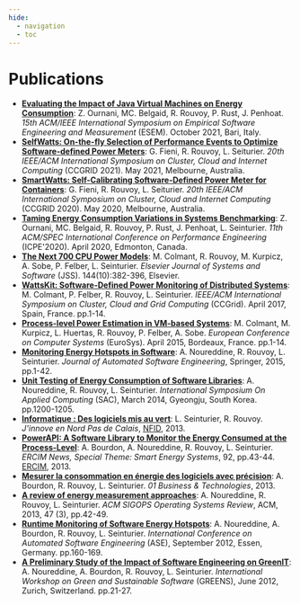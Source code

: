 ```yaml
---
hide:
  - navigation
  - toc
---
```

# Publications

- **[Evaluating the Impact of Java Virtual Machines on Energy Consumption](https://hal.inria.fr/hal-03275286v1)**: Z. Ournani, MC. Belgaid, R. Rouvoy, P. Rust, J. Penhoat. _15th ACM/IEEE International Symposium on Empirical Software Engineering and Measurement_ (ESEM). October 2021, Bari, Italy.
- **[SelfWatts: On-the-fly Selection of Performance Events to Optimize Software-defined Power Meters](https://hal.inria.fr/hal-03173410v1)**: G. Fieni, R. Rouvoy, L. Seiturier. _20th IEEE/ACM International Symposium on Cluster, Cloud and Internet Computing_ (CCGRID 2021). May 2021, Melbourne, Australia.
- **[SmartWatts: Self-Calibrating Software-Defined Power Meter for Containers](https://hal.inria.fr/hal-02470128v1)**: G. Fieni, R. Rouvoy, L. Seiturier. _20th IEEE/ACM International Symposium on Cluster, Cloud and Internet Computing_ (CCGRID 2020). May 2020, Melbourne, Australia.
- **[Taming Energy Consumption Variations in Systems Benchmarking](https://hal.inria.fr/hal-02403379v1)**: Z. Ournani, MC. Belgaid, R. Rouvoy, P. Rust, J. Penhoat, L. Seinturier. _11th ACM/SPEC International Conference on Performance Engineering_ (ICPE'2020). April 2020, Edmonton, Canada.
- **[The Next 700 CPU Power Models](https://hal.inria.fr/hal-01827132v2)**: M. Colmant, R. Rouvoy, M. Kurpicz, A. Sobe, P. Felber, L. Seinturier. _Elsevier Journal of Systems and Software_ (JSS). 144(10):382-396, Elsevier.
- **[WattsKit: Software-Defined Power Monitoring of Distributed Systems](https://hal.inria.fr/hal-01439889)**: M. Colmant, P. Felber, R. Rouvoy, L. Seinturier. _IEEE/ACM International Symposium on Cluster, Cloud and Grid Computing_ (CCGrid). April 2017, Spain, France. pp.1-14.
- **[Process-level Power Estimation in VM-based Systems](https://hal.inria.fr/hal-01130030)**: M. Colmant, M. Kurpicz, L. Huertas, R. Rouvoy, P. Felber, A. Sobe. _European Conference on Computer Systems_ (EuroSys). April 2015, Bordeaux, France. pp.1-14.
- **[Monitoring Energy Hotspots in Software](https://hal.inria.fr/hal-01069142)**: A. Noureddine, R. Rouvoy, L. Seinturier. _Journal of Automated Software Engineering_, Springer, 2015, pp.1-42.
- **[Unit Testing of Energy Consumption of Software Libraries](https://hal.inria.fr/hal-00912613)**: A. Noureddine, R. Rouvoy, L. Seinturier. _International Symposium On Applied Computing_ (SAC), March 2014, Gyeongju, South Korea. pp.1200-1205.
- **[Informatique : Des logiciels mis au vert](http://www.jinnove.com/Actualites/Informatique-des-logiciels-mis-au-vert)**: L. Seinturier, R. Rouvoy. _J'innove en Nord Pas de Calais_, [NFID](http://www.jinnove.com), 2013.
- **[PowerAPI: A Software Library to Monitor the Energy Consumed at the Process-Level](http://ercim-news.ercim.eu/en92/special/powerapi-a-software-library-to-monitor-the-energy-consumed-at-the-process-level)**: A. Bourdon, A. Noureddine, R. Rouvoy, L. Seinturier. _ERCIM News, Special Theme: Smart Energy Systems_, 92, pp.43-44. [ERCIM](http://www.ercim.eu), 2013.
- **[Mesurer la consommation en énergie des logiciels avec précision](http://www.lifl.fr/digitalAssets/0/807_01info_130110_16_39.pdf)**: A. Bourdon, R. Rouvoy, L. Seinturier. _01 Business & Technologies_, 2013.
- **[A review of energy measurement approaches](https://hal.inria.fr/hal-00912996v2)**: A. Noureddine, R. Rouvoy, L. Seinturier. _ACM SIGOPS Operating Systems Review_, ACM, 2013, 47 (3), pp.42-49.
- **[Runtime Monitoring of Software Energy Hotspots](https://hal.inria.fr/hal-00715331)**: A. Noureddine, A. Bourdon, R. Rouvoy, L. Seinturier. _International Conference on Automated Software Engineering_ (ASE), September 2012, Essen, Germany. pp.160-169.
- **[A Preliminary Study of the Impact of Software Engineering on GreenIT](https://hal.inria.fr/hal-00681560)**: A. Noureddine, A. Bourdon, R. Rouvoy, L. Seinturier. _International Workshop on Green and Sustainable Software_ (GREENS), June 2012, Zurich, Switzerland. pp.21-27.
